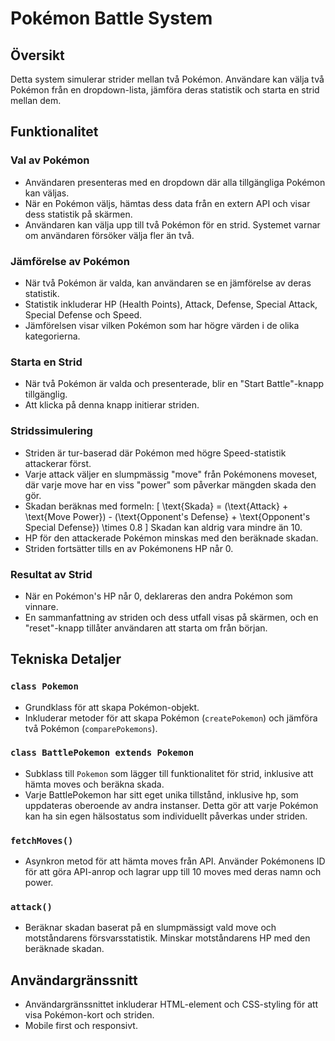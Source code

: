 # Pokémon Battle System

## Översikt
Detta system simulerar strider mellan två Pokémon. Användare kan välja två Pokémon från en dropdown-lista, jämföra deras statistik och starta en strid mellan dem.

## Funktionalitet

### Val av Pokémon
- Användaren presenteras med en dropdown där alla tillgängliga Pokémon kan väljas.
- När en Pokémon väljs, hämtas dess data från en extern API och visar dess statistik på skärmen.
- Användaren kan välja upp till två Pokémon för en strid. Systemet varnar om användaren försöker välja fler än två.

### Jämförelse av Pokémon
- När två Pokémon är valda, kan användaren se en jämförelse av deras statistik.
- Statistik inkluderar HP (Health Points), Attack, Defense, Special Attack, Special Defense och Speed.
- Jämförelsen visar vilken Pokémon som har högre värden i de olika kategorierna.

### Starta en Strid
- När två Pokémon är valda och presenterade, blir en "Start Battle"-knapp tillgänglig.
- Att klicka på denna knapp initierar striden.

### Stridssimulering
- Striden är tur-baserad där Pokémon med högre Speed-statistik attackerar först.
- Varje attack väljer en slumpmässig "move" från Pokémonens moveset, där varje move har en viss "power" som påverkar mängden skada den gör.
- Skadan beräknas med formeln:
  \[
  \text{Skada} = (\text{Attack} + \text{Move Power}) - (\text{Opponent's Defense} + \text{Opponent's Special Defense}) \times 0.8
  \]
  Skadan kan aldrig vara mindre än 10.
- HP för den attackerade Pokémon minskas med den beräknade skadan.
- Striden fortsätter tills en av Pokémonens HP når 0.

### Resultat av Strid
- När en Pokémon's HP når 0, deklareras den andra Pokémon som vinnare.
- En sammanfattning av striden och dess utfall visas på skärmen, och en "reset"-knapp tillåter användaren att starta om från början.

## Tekniska Detaljer

### `class Pokemon`
- Grundklass för att skapa Pokémon-objekt.
- Inkluderar metoder för att skapa Pokémon (`createPokemon`) och jämföra två Pokémon (`comparePokemons`).

### `class BattlePokemon extends Pokemon`
- Subklass till `Pokemon` som lägger till funktionalitet för strid, inklusive att hämta moves och beräkna skada.
- Varje BattlePokemon har sitt eget unika tillstånd, inklusive hp, som uppdateras oberoende av andra instanser. Detta gör att varje Pokémon kan ha sin egen hälsostatus som individuellt påverkas under striden.

### `fetchMoves()`
- Asynkron metod för att hämta moves från API. Använder Pokémonens ID för att göra API-anrop och lagrar upp till 10 moves med deras namn och power.

### `attack()`
- Beräknar skadan baserat på en slumpmässigt vald move och motståndarens försvarsstatistik. Minskar motståndarens HP med den beräknade skadan.

## Användargränssnitt
- Användargränssnittet inkluderar HTML-element och CSS-styling för att visa Pokémon-kort och striden. 
- Mobile first och responsivt.
